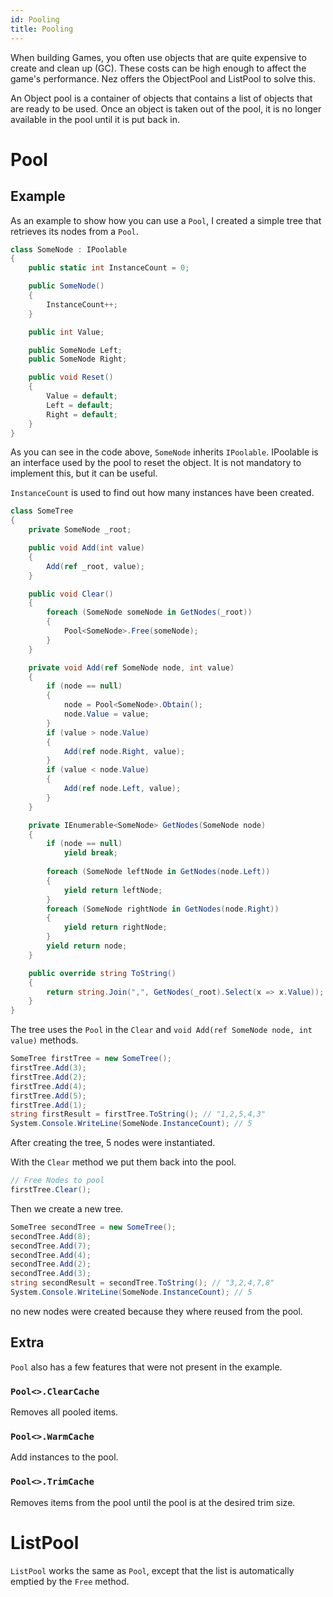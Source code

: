 ```yaml
---
id: Pooling
title: Pooling
---
```


When building Games, you often use objects that are quite expensive to create and clean up (GC). These costs can be high enough to affect the game's performance. Nez offers the ObjectPool and ListPool to solve this.

An Object pool is a container of objects that contains a list of objects that are ready to be used. Once an object is taken out of the pool, it is no longer available in the pool until it is put back in.

# Pool

## Example

As an example to show how you can use a `Pool`, I created a simple tree that retrieves its nodes from a `Pool`.

```cs
class SomeNode : IPoolable
{
    public static int InstanceCount = 0;

    public SomeNode()
    {
        InstanceCount++;
    }

    public int Value;

    public SomeNode Left;
    public SomeNode Right;

    public void Reset()
    {
        Value = default;
        Left = default;
        Right = default;
    }
}
```

As you can see in the code above, `SomeNode` inherits `IPoolable`.
IPoolable is an interface used by the pool to reset the object. It is not mandatory to implement this, but it can be useful.

`InstanceCount` is used to find out how many instances have been created.

```cs
class SomeTree
{
    private SomeNode _root;

    public void Add(int value)
    {
        Add(ref _root, value);
    }

    public void Clear()
    {
        foreach (SomeNode someNode in GetNodes(_root))
        {
            Pool<SomeNode>.Free(someNode);
        }
    }

    private void Add(ref SomeNode node, int value)
    {
        if (node == null)
        {
            node = Pool<SomeNode>.Obtain();
            node.Value = value;
        }
        if (value > node.Value)
        {
            Add(ref node.Right, value);
        }
        if (value < node.Value)
        {
            Add(ref node.Left, value);
        }
    }

    private IEnumerable<SomeNode> GetNodes(SomeNode node)
    {
        if (node == null)
            yield break;
        
        foreach (SomeNode leftNode in GetNodes(node.Left))
        {
            yield return leftNode;
        }
        foreach (SomeNode rightNode in GetNodes(node.Right))
        {
            yield return rightNode;
        }
        yield return node;
    }

    public override string ToString()
    {
        return string.Join(",", GetNodes(_root).Select(x => x.Value));
    }
}
```

The tree uses the `Pool` in the `Clear` and `void Add(ref SomeNode node, int value)` methods.

```cs
SomeTree firstTree = new SomeTree();
firstTree.Add(3);
firstTree.Add(2);
firstTree.Add(4);
firstTree.Add(5);
firstTree.Add(1);
string firstResult = firstTree.ToString(); // "1,2,5,4,3"
System.Console.WriteLine(SomeNode.InstanceCount); // 5
```
After creating the tree, 5 nodes were instantiated.

With the `Clear` method we put them back into the pool.
```cs
// Free Nodes to pool
firstTree.Clear();
```

Then we create a new tree.
```cs
SomeTree secondTree = new SomeTree();
secondTree.Add(8);
secondTree.Add(7);
secondTree.Add(4);
secondTree.Add(2);
secondTree.Add(3);
string secondResult = secondTree.ToString(); // "3,2,4,7,8"
System.Console.WriteLine(SomeNode.InstanceCount); // 5
```
no new nodes were created because they where reused from the pool.

## Extra
`Pool` also has a few features that were not present in the example.

### `Pool<>.ClearCache` 
Removes all pooled items.

### `Pool<>.WarmCache`
Add instances to the pool.

### `Pool<>.TrimCache`
Removes items from the pool until the pool is at the desired trim size.


# ListPool

`ListPool` works the same as `Pool`, except that the list is automatically emptied by the `Free` method.